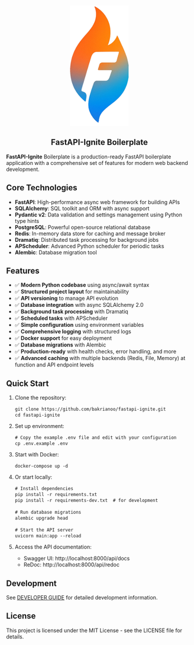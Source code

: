 <p align="center">
  <picture>
    <source media="(prefers-color-scheme: dark)" srcset="/docs/assets/logo-main.png">
    <source media="(prefers-color-scheme: light)" srcset="/docs/assets/logo-main.png">
    <img alt="FastAPI-Ignite Boilerplate " src="/docs/assets/logo-main.png" width="158" height="326" style="max-width: 100%;">
  </picture>
  <br/>
</p>

<p align="center">
   <h2 align="center">FastAPI-Ignite Boilerplate </h2>
</p>

**FastAPI-Ignite** Boilerplate is a production-ready FastAPI boilerplate application with a comprehensive set of features for modern web backend development.

## Core Technologies

- **FastAPI**: High-performance async web framework for building APIs
- **SQLAlchemy**: SQL toolkit and ORM with async support
- **Pydantic v2**: Data validation and settings management using Python type hints
- **PostgreSQL**: Powerful open-source relational database
- **Redis**: In-memory data store for caching and message broker
- **Dramatiq**: Distributed task processing for background jobs
- **APScheduler**: Advanced Python scheduler for periodic tasks
- **Alembic**: Database migration tool

## Features

- ✅ **Modern Python codebase** using async/await syntax
- ✅ **Structured project layout** for maintainability
- ✅ **API versioning** to manage API evolution
- ✅ **Database integration** with async SQLAlchemy 2.0
- ✅ **Background task processing** with Dramatiq
- ✅ **Scheduled tasks** with APScheduler
- ✅ **Simple configuration** using environment variables
- ✅ **Comprehensive logging** with structured logs
- ✅ **Docker support** for easy deployment
- ✅ **Database migrations** with Alembic
- ✅ **Production-ready** with health checks, error handling, and more
- ✅ **Advanced caching** with multiple backends (Redis, File, Memory) at function and API endpoint levels

## Quick Start

1. Clone the repository:
   ```
   git clone https://github.com/bakrianoo/fastapi-ignite.git
   cd fastapi-ignite
   ```

2. Set up environment:
   ```
   # Copy the example .env file and edit with your configuration
   cp .env.example .env
   ```

3. Start with Docker:
   ```
   docker-compose up -d
   ```

4. Or start locally:
   ```
   # Install dependencies
   pip install -r requirements.txt
   pip install -r requirements-dev.txt  # for development

   # Run database migrations
   alembic upgrade head

   # Start the API server
   uvicorn main:app --reload
   ```

5. Access the API documentation:
   - Swagger UI: http://localhost:8000/api/docs
   - ReDoc: http://localhost:8000/api/redoc

## Development

See [DEVELOPER GUIDE](DEVELOPER-GUIDE.md) for detailed development information.

## License

This project is licensed under the MIT License - see the LICENSE file for details.